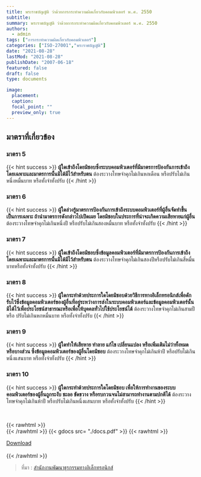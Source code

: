 ```yaml
---
title: พระราชบัญญัติ ว่าด้วยการกระทำความผิดเกี่ยวกับคอมพิวเตอร์ พ.ศ. 2550
subtitle:
summary: พระราชบัญญัติ ว่าด้วยการกระทำความผิดเกี่ยวกับคอมพิวเตอร์ พ.ศ. 2550
authors:
  - admin
tags: ["การกระทำความผิดเกี่ยวกับคอมพิวเตอร์"]
categories: ["ISO-27001","พระราชบัญญัติ"]
date: "2021-08-28"
lastMod: "2021-08-28"
publishDate: "2007-06-18"
featured: false
draft: false
type: documents

image:
  placement:
  caption:
  focal_point: ""
  preview_only: true
---
```


## มาตราที่เกี่ยวข้อง


### มาตรา 5

{{<  hint success >}}
**ผู้ใดเข้าถึงโดยมิชอบซึ่งระบบคอมพิวเตอร์ที่มีมาตรการป้องกันการเข้าถึงโดยเฉพาะและมาตรการนั้นมิได้มีไว้สำหรับตน** ต้องระวางโทษจำคุกไม่เกินหกเดือน หรือปรับไม่เกินหนึ่งหมื่นบาท หรือทั้งจำทั้งปรับ
{{< /hint >}}

### มาตรา 6

{{<  hint success >}}
**ผู้ใดล่วงรู้มาตรการป้องกันการเข้าถึงระบบคอมพิวเตอร์ที่ผู้อื่นจัดทำขึ้นเป็นการเฉพาะ ถ้านำมาตรการดังกล่าวไปเปิดเผย โดยมิชอบในประการที่น่าจะเกิดความเสียหายแก่ผู้อื่น** ต้องระวางโทษจำคุกไม่เกินหนึ่งปี หรือปรับไม่เกินสองหมื่นบาท หรือทั้งจำทั้งปรับ
{{< /hint >}}

### มาตรา 7

{{<  hint success >}}
**ผู้ใดเข้าถึงโดยมิชอบซึ่งข้อมูลคอมพิวเตอร์ที่มีมาตรการป้องกันการเข้าถึง โดยเฉพาะและมาตรการนั้นมิได้มีไว้สำหรับตน** ต้องระวางโทษจำคุกไม่เกินสองปีหรือปรับไม่เกินสี่หมื่นบาทหรือทั้งจำทั้งปรับ
{{< /hint >}}

### มาตรา 8

{{<  hint success >}}
**ผู้ใดกระทำด้วยประการใดโดยมิชอบด้วยวิธีการทางอิเล็กทรอนิกส์เพื่อดักรับไว้ซึ่งข้อมูลคอมพิวเตอร์ของผู้อื่นที่อยู่ระหว่างการส่งในระบบคอมพิวเตอร์และข้อมูลคอมพิวเตอร์นั้นมิได้ไว้เพื่อประโยชน์สาธารณะหรือเพื่อให้บุคคลทั่วไปใช้ประโยชน์ได้** ต้องระวางโทษจำคุกไม่เกินสามปี หรือ ปรับไม่เกินหกหมื่นบาท หรือทั้งจำทั้งปรับ
{{< /hint >}}

### มาตรา 9
{{<  hint success >}}
**ผู้ใดทำให้เสียหาย ทำลาย แก้ไข เปลี่ยนแปลง หรือเพิ่มเติมไม่ว่าทั้งหมดหรือบางส่วน ซึ่งข้อมูลคอมพิวเตอร์ของผู้อื่นโดยมิชอบ** ต้องระวางโทษจำคุกไม่เกินห้าปี หรือปรับไม่เกินหนึ่งแสนบาท หรือทั้งจำทั้งปรับ
{{< /hint >}}

### มาตรา 10

{{<  hint success >}}
**ผู้ใดกระทำด้วยประการใดโดยมิชอบ เพื่อให้การทำงานของระบบคอมพิวเตอร์ของผู้อื่นถูกระงับ ชะลอ ขัดขวาง หรือรบกวนจนไม่สามารถทำงานตามปกติได้** ต้องระวางโทษจำคุกไม่เกินห้าปี หรือปรับไม่เกินหนึ่งแสนบาท หรือทั้งจำทั้งปรับ
{{< /hint >}}

<br>

{{< rawhtml >}}
<br>
{{< /rawhtml >}}
{{< gdocs src= "./docs.pdf" >}}
{{< rawhtml >}}
<br>


<div class="article-tags">
<a class="badge badge-danger" href="./docs.pdf" target="_blank" id="download_files_new">Download</a>

</div>
 <br>
{{< /rawhtml >}}

> ที่มา : [สำนักงานพัฒนาธุรกรรมทางอิเล็กทรอนิกส์](https://ictlawcenter.etda.or.th/laws/detail/computer-crime-act-2550)